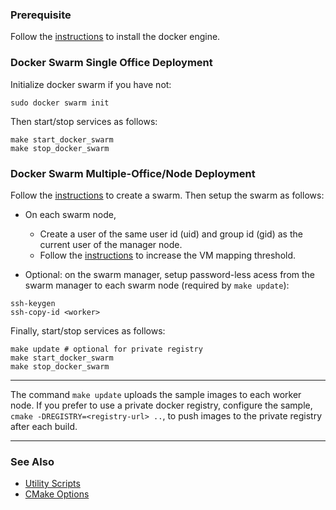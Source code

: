 
### Prerequisite

Follow the [instructions](setup-docker.md) to install the docker engine.  

### Docker Swarm Single Office Deployment

Initialize docker swarm if you have not:
```
sudo docker swarm init
```
Then start/stop services as follows:
```
make start_docker_swarm
make stop_docker_swarm
```

### Docker Swarm Multiple-Office/Node Deployment

Follow the [instructions](https://docs.docker.com/engine/swarm/swarm-tutorial/create-swarm) to create a swarm. Then setup the swarm as follows:     

- On each swarm node, 
  - Create a user of the same user id (uid) and group id (gid) as the current user of the manager node.      
  - Follow the [instructions](https://www.elastic.co/guide/en/elasticsearch/reference/7.10/vm-max-map-count.html) to increase the VM mapping threshold.    

- Optional: on the swarm manager, setup password-less acess from the swarm manager to each swarm node (required by `make update`):   

```
ssh-keygen
ssh-copy-id <worker>
```

Finally, start/stop services as follows:   

```
make update # optional for private registry
make start_docker_swarm
make stop_docker_swarm
```

---

The command `make update` uploads the sample images to each worker node. If you prefer to use a private docker registry, configure the sample, `cmake -DREGISTRY=<registry-url> ..`, to push images to the private registry after each build.  

---

### See Also 

- [Utility Scripts](../../doc/script.md)   
- [CMake Options](../../doc/cmake.md)   

